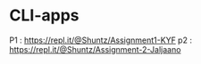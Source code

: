 # CLI-apps

P1 : https://repl.it/@Shuntz/Assignment1-KYF
p2 : https://repl.it/@Shuntz/Assignment-2-Jaljaano
